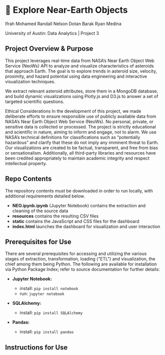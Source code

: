 # 🌌 Explore Near-Earth Objects

Ifrah Mohamed
Randall Nelson
Dotan Barak
Ryan Medina

University of Austin: Data Analytics | Project 3

## Project Overview & Purpose


This project leverages real-time data from NASA’s Near Earth Object Web Service (NeoWs) API to analyze and visualize characteristics of asteroids that approach Earth. The goal is to explore trends in asteroid size, velocity, proximity, and hazard potential using data engineering and interactive visualization techniques.

We extract relevant asteroid attributes, store them in a MongoDB database, and build dynamic visualizations using Plotly.js and D3.js to answer a set of targeted scientific questions.

Ethical Considerations
In the development of this project, we made deliberate efforts to ensure responsible use of publicly available data from NASA’s Near Earth Object Web Service (NeoWs). No personal, private, or sensitive data is collected or processed. The project is strictly educational and scientific in nature, aiming to inform and engage, not to alarm. We use NASA’s technical definitions for classifications such as “potentially hazardous” and clarify that these do not imply any imminent threat to Earth. Our visualizations are created to be factual, transparent, and free from bias or sensationalism. Additionally, all third-party libraries and resources have been credited appropriately to maintain academic integrity and respect intellectual property.

## Repo Contents

The repository contents must be downloaded in order to run locally, with additional requirements detailed below.

- **NEO.ipynb.ipynb** (Jupyter Notebook) contains the extraction and cleaning of the source data
- **resources** contains the resulting CSV files
- **static** contains the JavaScript and CSS files for the dashboard
- **index.html** launches the dashboard for visualization and user interaction

## Prerequisites for Use

There are several prerequisites for accessing and utilizing the various stages of extraction, transformation, loading ("ETL") and visualization, the chief among them being Python. The following are available for installation via Python Package Index; refer to source documentation for further details:

- **Jupyter Notebook:**

  - install: `pip install notebook`
  - run: `jupyter notebook`

- **SQLAlchemy:**

  - install: `pip install SQLAlchemy`

- **Pandas:**

  - install: `pip install pandas`



## Instructions for Use
